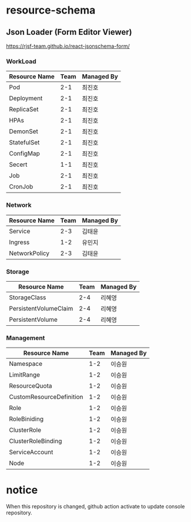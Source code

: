 # resource-schema

## Json Loader (Form Editor Viewer)
https://rjsf-team.github.io/react-jsonschema-form/

### WorkLoad
| Resource Name | Team | Managed By |
| ------ | ------ | ------ |
| Pod | 2-1 | 최진호 |
| Deployment | 2-1 | 최진호 |
| ReplicaSet | 2-1 | 최진호 |
| HPAs | 2-1 | 최진호 |
| DemonSet | 2-1 | 최진호 |
| StatefulSet | 2-1 | 최진호 |
| ConfigMap | 2-1 | 최진호 |
| Secert | 1-1 | 최진호 |
| Job | 2-1 | 최진호 |
| CronJob | 2-1 | 최진호 |

### Network
| Resource Name | Team | Managed By |
| ------ | ------ | ------ |
| Service | 2-3 | 김태윤 |
| Ingress | 1-2 | 유민지 |
| NetworkPolicy | 2-3 | 김태윤 |

### Storage
| Resource Name | Team | Managed By |
| ------ | ------ | ------ |
| StorageClass | 2-4 | 리혜영 |
| PersistentVolumeClaim | 2-4 | 리혜영 |
| PersistentVolume | 2-4 | 리혜영 |

### Management
| Resource Name | Team | Managed By |
| ------ | ------ | ------ |
| Namespace | 1-2 | 이승원 |
| LimitRange | 1-2 | 이승원 |
| ResourceQuota | 1-2 | 이승원 |
| CustomResourceDefinition | 1-2 | 이승원 |
| Role | 1-2 | 이승원 |
| RoleBiniding | 1-2 | 이승원 |
| ClusterRole | 1-2 | 이승원 |
| ClusterRoleBinding | 1-2 | 이승원 |
| ServiceAccount | 1-2 | 이승원 |
| Node | 1-2 | 이승원 |

# notice

When this repository is changed, github action activate to update console repository.
